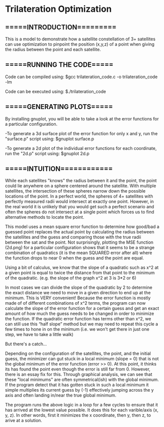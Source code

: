 # Trilateration Optimization
## =====INTRODUCTION=========

This is a model to demonstrate how a satellite constellation of 3+ satellites can 
use optimization to pinpoint the position (x,y,z) of a point when giving the
radius between the point and each satellite.

## =====RUNNING THE CODE=====

Code can be compiled using:
$gcc trilateration_code.c -o trilateration_code -lm

Code can be executed using:
$./trilateration_code

## =====GENERATING PLOTS=====
By installing gnuplot, you will be able to take a look at the error
functions for a particular configuration.

-To generate a 3d surface plot of the error function for only x and y,
run the "surface.p" script using:
$gnuplot surface.p

-To generate a 2d plot of the individual error functions for each
coordinate, run the "2d.p" script using:
$gnuplot 2d.p

## =====INTUITION============

While each satellites "knows" the radius between it and the point,
the point could lie anywhere on a sphere centered around the satellite.
With multiple satellites, the intersection of these spheres narrow down
the possible locations of the point. In a perfect world, the spheres of
4+ satellites with perfectly measured radii would intersect at exactly
one point.  However, in the real world it is unlikely that you would get
such a perfect scenario and often the spheres do not intersect at a
single point which forces us to find alternative methods to locate the
point.

This model uses a mean square error function to determine how good/bad a
guessed point replaces the actual point by calculating the radius between
the satellites and the guess and comparing those with the true radii
between the sat and the point.  Not surprisingly, plotting the MSE function
(2d.png) for a particular configuration shows that it seems to be a strange
combination of quadratics (it is the mean SQUARED error after all) where
the function drops to near 0 when the guess and the point are equal.

Using a bit of calculus, we know that the slope of a quadratic such as x^2
at a given point is equal to twice the distance from that point to the
minimum of the quadratic.
(e.g. the slope of the graph x^2 at 3 is 3*2 or 6)

In most cases we can divide the slope of the quadratic by 2 to determine
the exact distance we need to move in a given direction to end up at the
minimum. This is VERY convenient! Because the error function is mostly
made of of different combinations of x^2 terms, the program can now
calculate the slope of the error function for a certain guess and get
an exact amount of how much the guess needs to be changed in order to
minimize the function.  If the quadratic error function has terms other
than x^2, we can still use this “half slope” method but we may need to
repeat this cycle a few times to hone in on the minimum (i.e. we won't
get there in just one step, we have to take a little walk)

But there's a catch...

Depending on the configuration of the satellites, the point, and the
initial guess, the minimizer can gut stuck in a local minimum (slope = 0)
that is not the global minimum of the error function (error >> 0).  At
this point, it thinks its has found the point even though the error is
still far from 0.  However, there is an essay fix for this.  Through
graphical analysis, we can see that these "local minimums" are often
symmetrical(ish) with the global minimum. If the program detect that it
has gotten stuck in such a local minimum it simple multiplies its current
guess by (-1) effectively jumping across the y axis and often landing
in/near the true global minimum.

The program runs the above logic in a loop for a few cycles to ensure
that it has arrived at the lowest value possible. It does this for
each varible/axis (x, y, z).  In other words, first it minimizes
the x coordinate, then y, then z, to arive at a solution.
